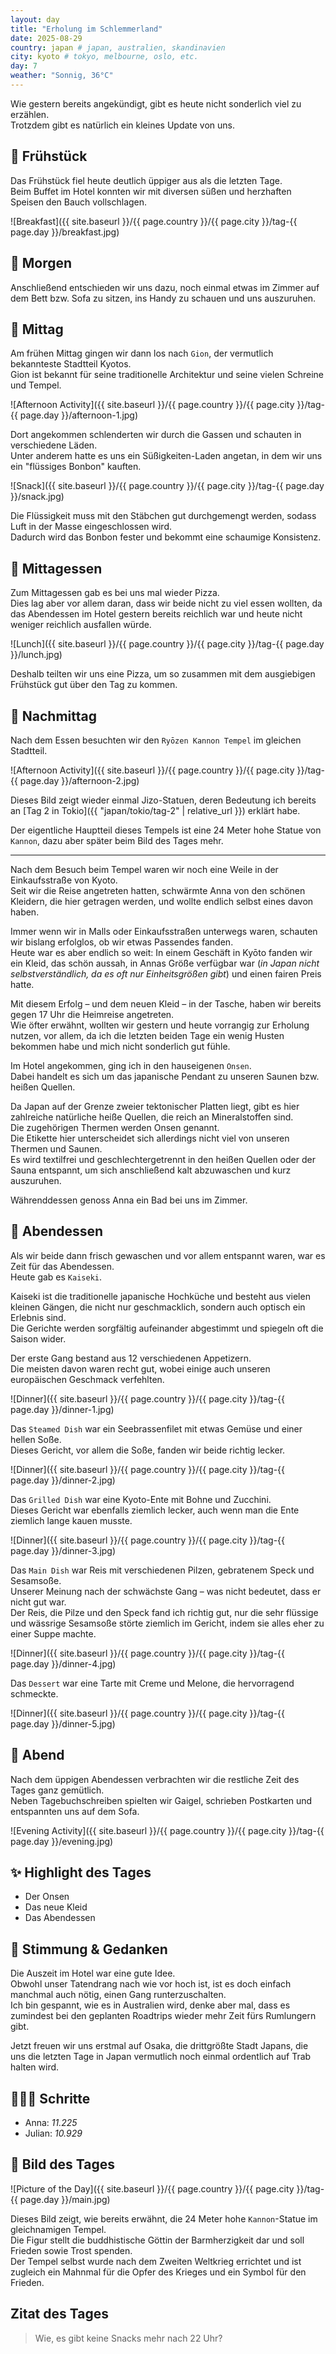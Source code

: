 ```yaml
---
layout: day
title: "Erholung im Schlemmerland"
date: 2025-08-29
country: japan # japan, australien, skandinavien
city: kyoto # tokyo, melbourne, oslo, etc.
day: 7
weather: "Sonnig, 36°C"
---
```


Wie gestern bereits angekündigt, gibt es heute nicht sonderlich viel zu erzählen.  
Trotzdem gibt es natürlich ein kleines Update von uns.

## 🥐 Frühstück

Das Frühstück fiel heute deutlich üppiger aus als die letzten Tage.  
Beim Buffet im Hotel konnten wir mit diversen süßen und herzhaften Speisen den Bauch vollschlagen. 

![Breakfast]({{ site.baseurl }}/{{ page.country }}/{{ page.city }}/tag-{{ page.day }}/breakfast.jpg)

## 🌅 Morgen

Anschließend entschieden wir uns dazu, noch einmal etwas im Zimmer auf dem Bett bzw. Sofa zu sitzen, ins Handy zu schauen und uns auszuruhen.

## 🌇 Mittag

Am frühen Mittag gingen wir dann los nach `Gion`, der vermutlich bekannteste Stadtteil Kyotos.  
Gion ist bekannt für seine traditionelle Architektur und seine vielen Schreine und Tempel.

![Afternoon Activity]({{ site.baseurl }}/{{ page.country }}/{{ page.city }}/tag-{{ page.day }}/afternoon-1.jpg)

Dort angekommen schlenderten wir durch die Gassen und schauten in verschiedene Läden.  
Unter anderem hatte es uns ein Süßigkeiten-Laden angetan, in dem wir uns ein "flüssiges Bonbon" kauften.

![Snack]({{ site.baseurl }}/{{ page.country }}/{{ page.city }}/tag-{{ page.day }}/snack.jpg)

Die Flüssigkeit muss mit den Stäbchen gut durchgemengt werden, sodass Luft in der Masse eingeschlossen wird.  
Dadurch wird das Bonbon fester und bekommt eine schaumige Konsistenz.

## 🍣 Mittagessen

Zum Mittagessen gab es bei uns mal wieder Pizza.  
Dies lag aber vor allem daran, dass wir beide nicht zu viel essen wollten, da das Abendessen im Hotel gestern bereits reichlich war und heute nicht weniger reichlich ausfallen würde.

![Lunch]({{ site.baseurl }}/{{ page.country }}/{{ page.city }}/tag-{{ page.day }}/lunch.jpg)

Deshalb teilten wir uns eine Pizza, um so zusammen mit dem ausgiebigen Frühstück gut über den Tag zu kommen.

## 🌆 Nachmittag

Nach dem Essen besuchten wir den `Ryōzen Kannon Tempel` im gleichen Stadtteil.

![Afternoon Activity]({{ site.baseurl }}/{{ page.country }}/{{ page.city }}/tag-{{ page.day }}/afternoon-2.jpg)

Dieses Bild zeigt wieder einmal Jizo-Statuen, deren Bedeutung ich bereits an [Tag 2 in Tokio]({{ "japan/tokio/tag-2" | relative_url }}) erklärt habe.

Der eigentliche Hauptteil dieses Tempels ist eine 24 Meter hohe Statue von `Kannon`, dazu aber später beim Bild des Tages mehr.

---

Nach dem Besuch beim Tempel waren wir noch eine Weile in der Einkaufsstraße von Kyoto.  
Seit wir die Reise angetreten hatten, schwärmte Anna von den schönen Kleidern, die hier getragen werden, und wollte endlich selbst eines davon haben.

Immer wenn wir in Malls oder Einkaufsstraßen unterwegs waren, schauten wir bislang erfolglos, ob wir etwas Passendes fanden.  
Heute war es aber endlich so weit: In einem Geschäft in Kyōto fanden wir ein Kleid, das schön aussah, in Annas Größe verfügbar war (_in Japan nicht selbstverständlich, da es oft nur Einheitsgrößen gibt_) und einen fairen Preis hatte.

Mit diesem Erfolg – und dem neuen Kleid – in der Tasche, haben wir bereits gegen 17 Uhr die Heimreise angetreten.  
Wie öfter erwähnt, wollten wir gestern und heute vorrangig zur Erholung nutzen, vor allem, da ich die letzten beiden Tage ein wenig Husten bekommen habe und mich nicht sonderlich gut fühle.

Im Hotel angekommen, ging ich in den hauseigenen `Onsen`.  
Dabei handelt es sich um das japanische Pendant zu unseren Saunen bzw. heißen Quellen.

Da Japan auf der Grenze zweier tektonischer Platten liegt, gibt es hier zahlreiche natürliche heiße Quellen, die reich an Mineralstoffen sind.  
Die zugehörigen Thermen werden Onsen genannt.  
Die Etikette hier unterscheidet sich allerdings nicht viel von unseren Thermen und Saunen.  
Es wird textilfrei und geschlechtergetrennt in den heißen Quellen oder der Sauna entspannt, um sich anschließend kalt abzuwaschen und kurz auszuruhen.

Währenddessen genoss Anna ein Bad bei uns im Zimmer.

## 🍜 Abendessen

Als wir beide dann frisch gewaschen und vor allem entspannt waren, war es Zeit für das Abendessen.  
Heute gab es `Kaiseki`.

Kaiseki ist die traditionelle japanische Hochküche und besteht aus vielen kleinen Gängen, die nicht nur geschmacklich, sondern auch optisch ein Erlebnis sind.  
Die Gerichte werden sorgfältig aufeinander abgestimmt und spiegeln oft die Saison wider.

Der erste Gang bestand aus 12 verschiedenen Appetizern.  
Die meisten davon waren recht gut, wobei einige auch unseren europäischen Geschmack verfehlten.

![Dinner]({{ site.baseurl }}/{{ page.country }}/{{ page.city }}/tag-{{ page.day }}/dinner-1.jpg)

Das `Steamed Dish` war ein Seebrassenfilet mit etwas Gemüse und einer hellen Soße.  
Dieses Gericht, vor allem die Soße, fanden wir beide richtig lecker.

![Dinner]({{ site.baseurl }}/{{ page.country }}/{{ page.city }}/tag-{{ page.day }}/dinner-2.jpg)

Das `Grilled Dish` war eine Kyoto-Ente mit Bohne und Zucchini.  
Dieses Gericht war ebenfalls ziemlich lecker, auch wenn man die Ente ziemlich lange kauen musste.

![Dinner]({{ site.baseurl }}/{{ page.country }}/{{ page.city }}/tag-{{ page.day }}/dinner-3.jpg)

Das `Main Dish` war Reis mit verschiedenen Pilzen, gebratenem Speck und Sesamsoße.  
Unserer Meinung nach der schwächste Gang – was nicht bedeutet, dass er nicht gut war.  
Der Reis, die Pilze und den Speck fand ich richtig gut, nur die sehr flüssige und wässrige Sesamsoße störte ziemlich im Gericht, indem sie alles eher zu einer Suppe machte. 

![Dinner]({{ site.baseurl }}/{{ page.country }}/{{ page.city }}/tag-{{ page.day }}/dinner-4.jpg)

Das `Dessert` war eine Tarte mit Creme und Melone, die hervorragend schmeckte.

![Dinner]({{ site.baseurl }}/{{ page.country }}/{{ page.city }}/tag-{{ page.day }}/dinner-5.jpg)

## 🌙 Abend

Nach dem üppigen Abendessen verbrachten wir die restliche Zeit des Tages ganz gemütlich.  
Neben Tagebuchschreiben spielten wir Gaigel, schrieben Postkarten und entspannten uns auf dem Sofa.

![Evening Activity]({{ site.baseurl }}/{{ page.country }}/{{ page.city }}/tag-{{ page.day }}/evening.jpg)

## ✨ Highlight des Tages

- Der Onsen  
- Das neue Kleid  
- Das Abendessen  

## 💭 Stimmung & Gedanken

Die Auszeit im Hotel war eine gute Idee.  
Obwohl unser Tatendrang nach wie vor hoch ist, ist es doch einfach manchmal auch nötig, einen Gang runterzuschalten.  
Ich bin gespannt, wie es in Australien wird, denke aber mal, dass es zumindest bei den geplanten Roadtrips wieder mehr Zeit fürs Rumlungern gibt.

Jetzt freuen wir uns erstmal auf Osaka, die drittgrößte Stadt Japans, die uns die letzten Tage in Japan vermutlich noch einmal ordentlich auf Trab halten wird.

## 🏃🏽‍♀️ Schritte

- Anna: _11.225_  
- Julian: _10.929_  

## 📸 Bild des Tages

![Picture of the Day]({{ site.baseurl }}/{{ page.country }}/{{ page.city }}/tag-{{ page.day }}/main.jpg)

Dieses Bild zeigt, wie bereits erwähnt, die 24 Meter hohe `Kannon`-Statue im gleichnamigen Tempel.  
Die Figur stellt die buddhistische Göttin der Barmherzigkeit dar und soll Frieden sowie Trost spenden.  
Der Tempel selbst wurde nach dem Zweiten Weltkrieg errichtet und ist zugleich ein Mahnmal für die Opfer des Krieges und ein Symbol für den Frieden.

## Zitat des Tages

> Wie, es gibt keine Snacks mehr nach 22 Uhr?
